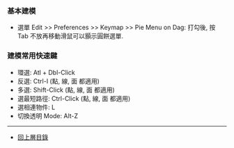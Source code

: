 ### 基本建模

- 選單 Edit >> Preferences >> Keymap >> Pie Menu on Dag: 打勾後, 按 Tab 不放再移動滑鼠可以顥示圓餅選單.

### 建模常用快速鍵
- 環選: Atl + Dbl-Click
- 反選: Ctrl-I (點, 線, 面 都適用)
- 多選: Shift-Click (點, 線, 面 都適用)
- 選最短路徑: Ctrl-Click (點, 線, 面 都適用)
- 選相連物件: L
- 切換透明 Mode: Alt-Z
___

- [回上層目錄](./index.md)
